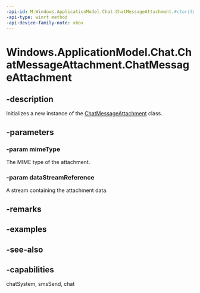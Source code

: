 ```yaml
---
-api-id: M:Windows.ApplicationModel.Chat.ChatMessageAttachment.#ctor(System.String,Windows.Storage.Streams.IRandomAccessStreamReference)
-api-type: winrt method
-api-device-family-note: xbox
---
```


<!-- Method syntax
public ChatMessageAttachment(System.String mimeType, Windows.Storage.Streams.IRandomAccessStreamReference dataStreamReference)
-->

# Windows.ApplicationModel.Chat.ChatMessageAttachment.ChatMessageAttachment

## -description
Initializes a new instance of the [ChatMessageAttachment](chatmessageattachment.md) class.

## -parameters
### -param mimeType
The MIME type of the attachment.

### -param dataStreamReference
A stream containing the attachment data.

## -remarks

## -examples

## -see-also

## -capabilities
chatSystem, smsSend, chat
